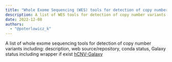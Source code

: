 ```yaml
---
title: "Whole Exome Sequencing (WES) tools for detection of copy number variants and their status in Galaxy"
description: A list of WES tools for detection of copy number variants and their status in Galaxy
date: 2022-12-08
authors:
  - "@poterlowicz_k"
---
```


 A list of whole exome sequencing tools for detection of copy number variants including: description, web source/repository, conda status, Galaxy status including wrapper if exist [hCNV-Galaxy](https://github.com/users/khaled196/projects/1/views/11)
 
